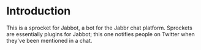 # Introduction

This is a sprocket for Jabbot, a bot for the Jabbr chat platform. Sprockets are essentially plugins for Jabbot; this one 
notifies people on Twitter when they've been mentioned in a chat.
